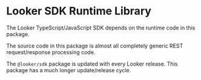 # Looker SDK Runtime Library

The Looker TypeScript/JavaScript SDK depends on the runtime code in this package.

The source code in this package is almost all completely generic REST request/response processing code.

The `@looker/sdk` package is updated with every Looker release. This package has a much longer update/release cycle.
